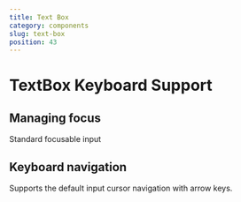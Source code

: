 ```yaml
---
title: Text Box
category: components
slug: text-box
position: 43
---
```

# TextBox Keyboard Support

## Managing focus

Standard focusable input

## Keyboard navigation

Supports the default input cursor navigation with arrow keys.
